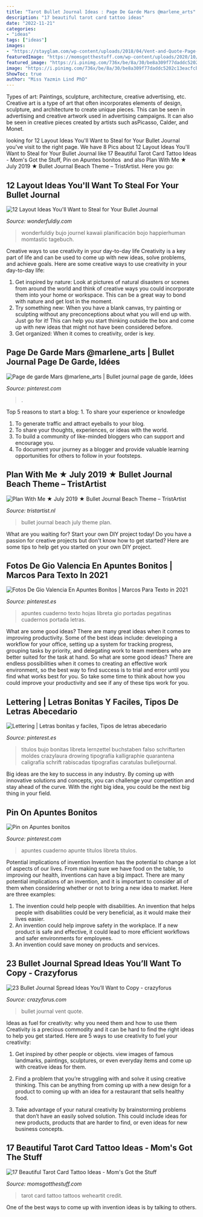 ```yaml
---
title: "Tarot Bullet Journal Ideas : Page De Garde Mars @marlene_arts"
description: "17 beautiful tarot card tattoo ideas"
date: "2022-11-21"
categories:
- "ideas"
tags: ["ideas"]
images:
- "https://stayglam.com/wp-content/uploads/2018/04/Vent-and-Quote-Page-Ideas.jpg"
featuredImage: "https://momsgotthestuff.com/wp-content/uploads/2020/10/tarot-card-tattoos-5.jpg"
featured_image: "https://i.pinimg.com/736x/be/8a/30/be8a309f77daddc5202c13eacfcbd708.jpg"
image: "https://i.pinimg.com/736x/be/8a/30/be8a309f77daddc5202c13eacfcbd708.jpg"
ShowToc: true
author: "Miss Yazmin Lind PhD"
---
```



Types of art: Paintings, sculpture, architecture, creative advertising, etc.
Creative art is a type of art that often incorporates elements of design, sculpture, and architecture to create unique pieces. This can be seen in advertising and creative artwork used in advertising campaigns. It can also be seen in creative pieces created by artists such asPicasso, Calder, and Monet.

	

		
looking for 12 Layout Ideas You&#039;ll Want to Steal for Your Bullet Journal you've visit to the right page. We have 8 Pics about 12 Layout Ideas You&#039;ll Want to Steal for Your Bullet Journal like 17 Beautiful Tarot Card Tattoo Ideas - Mom&#039;s Got the Stuff, Pin on Apuntes bonitos ️ and also Plan With Me ★ July 2019 ★ Bullet Journal Beach Theme – TristArtist. Here you go:
		
    
## 12 Layout Ideas You&#039;ll Want To Steal For Your Bullet Journal

<img loading=lazy src="https://cdn.wonderfuldiy.com/wp-content/uploads/2016/06/bullet-journal-key.jpg" onerror="this.onerror=null;this.src='https://tse2.mm.bing.net/th?id=OIP.suIO10coGTvpFA9Yolli2gHaJw&amp;pid=15.1';" alt="12 Layout Ideas You&#039;ll Want to Steal for Your Bullet Journal">

_Source: wonderfuldiy.com_

>wonderfuldiy bujo journel kawaii planificación bojo happierhuman momtastic tagebuch. 

	

Creative ways to use creativity in your day-to-day life
Creativity is a key part of life and can be used to come up with new ideas, solve problems, and achieve goals. Here are some creative ways to use creativity in your day-to-day life:
1. Get inspired by nature: Look at pictures of natural disasters or scenes from around the world and think of creative ways you could incorporate them into your home or workspace. This can be a great way to bond with nature and get lost in the moment.
2. Try something new: When you have a blank canvas, try painting or sculpting without any preconceptions about what you will end up with. Just go for it! This can help you start thinking outside the box and come up with new ideas that might not have been considered before.
3. Get organized: When it comes to creativity, order is key.

    
## Page De Garde Mars @marlene_arts | Bullet Journal Page De Garde, Idées

<img loading=lazy src="https://i.pinimg.com/736x/bf/bb/63/bfbb639b1cd4118eda05f4cb56632ced.jpg" onerror="this.onerror=null;this.src='https://tse3.mm.bing.net/th?id=OIP.AVeS-B7N194NxllvHqPT-gHaNK&amp;pid=15.1';" alt="Page de garde Mars @marlene_arts | Bullet journal page de garde, Idées">

_Source: pinterest.com_

>. 

	

Top 5 reasons to start a blog: 1. To share your experience or knowledge
1. To generate traffic and attract eyeballs to your blog. 
2. To share your thoughts, experiences, or ideas with the world. 
3. To build a community of like-minded bloggers who can support and encourage you. 
4. To document your journey as a blogger and provide valuable learning opportunities for others to follow in your footsteps. 

    
## Plan With Me ★ July 2019 ★ Bullet Journal Beach Theme – TristArtist

<img loading=lazy src="http://tristartist.nl/wp-content/uploads/2019/06/bullet-journal-beach-sailor-july-2019-06-1440x1043.jpg" onerror="this.onerror=null;this.src='https://tse1.mm.bing.net/th?id=OIP.ApleLKTidSfgZVAEhXZ1kAHaFX&amp;pid=15.1';" alt="Plan With Me ★ July 2019 ★ Bullet Journal Beach Theme – TristArtist">

_Source: tristartist.nl_

>bullet journal beach july theme plan. 

	

What are you waiting for? Start your own DIY project today!
Do you have a passion for creative projects but don't know how to get started? Here are some tips to help get you started on your own DIY project.

    
## Fotos De Gio Valencia En Apuntes Bonitos | Marcos Para Texto In 2021

<img loading=lazy src="https://i.pinimg.com/736x/21/b8/7b/21b87b835d14b49ecf158d3d09f0d7c3.jpg" onerror="this.onerror=null;this.src='https://tse4.mm.bing.net/th?id=OIP.xc5lu5eADrid-l5u_ID90QAAAA&amp;pid=15.1';" alt="Fotos De Gio Valencia En Apuntes Bonitos | Marcos Para Texto in 2021">

_Source: pinterest.es_

>apuntes cuaderno texto hojas libreta gio portadas pegatinas cuadernos portada letras. 

	

What are some good ideas?
There are many great ideas when it comes to improving productivity. Some of the best ideas include: developing a workflow for your office, setting up a system for tracking progress, grouping tasks by priority, and delegating work to team members who are better suited for the task at hand. So what are some good ideas? There are endless possibilities when it comes to creating an effective work environment, so the best way to find success is to trial and error until you find what works best for you. So take some time to think about how you could improve your productivity and see if any of these tips work for you.

    
## Lettering | Letras Bonitas Y Faciles, Tipos De Letras Abecedario

<img loading=lazy src="https://i.pinimg.com/736x/be/8a/30/be8a309f77daddc5202c13eacfcbd708.jpg" onerror="this.onerror=null;this.src='https://tse1.mm.bing.net/th?id=OIP.AdRyOBOP-V4khFu_KOZq_wHaLH&amp;pid=15.1';" alt="Lettering | Letras bonitas y faciles, Tipos de letras abecedario">

_Source: pinterest.es_

>titulos bujo bonitas libreta lernzettel buchstaben falso schriftarten moldes crazylaura drowing tipografía kalligraphie quarantena caligrafía schrift rabiscadas tipografias caratulas bulletjournal. 

	

Big ideas are the key to success in any industry. By coming up with innovative solutions and concepts, you can challenge your competition and stay ahead of the curve. With the right big idea, you could be the next big thing in your field.

    
## Pin On Apuntes Bonitos ️

<img loading=lazy src="https://i.pinimg.com/736x/ee/0f/d3/ee0fd3684ec71ee89a4fdcc112a825e1.jpg" onerror="this.onerror=null;this.src='https://tse2.mm.bing.net/th?id=OIP.7F2Ce26X8DBXkRDJ2GUVVgHaHW&amp;pid=15.1';" alt="Pin on Apuntes bonitos ️">

_Source: pinterest.com_

>apuntes cuaderno apunte titulos libreta títulos. 

	

Potential implications of invention
Invention has the potential to change a lot of aspects of our lives. From making sure we have food on the table, to improving our health, inventions can have a big impact. There are many potential implications of an invention, and it is important to consider all of them when considering whether or not to bring a new idea to market. Here are three examples: 
1. The invention could help people with disabilities. An invention that helps people with disabilities could be very beneficial, as it would make their lives easier. 
2. An invention could help improve safety in the workplace. If a new product is safe and effective, it could lead to more efficient workflows and safer environments for employees. 
3. An invention could save money on products and services.

    
## 23 Bullet Journal Spread Ideas You’ll Want To Copy - Crazyforus

<img loading=lazy src="https://stayglam.com/wp-content/uploads/2018/04/Vent-and-Quote-Page-Ideas.jpg" onerror="this.onerror=null;this.src='https://tse1.mm.bing.net/th?id=OIP.2T7bDtXvqBkDmDYKKqyg9gHaHa&amp;pid=15.1';" alt="23 Bullet Journal Spread Ideas You’ll Want to Copy - crazyforus">

_Source: crazyforus.com_

>bullet journal vent quote. 

	

Ideas as fuel for creativity: why you need them and how to use them
Creativity is a precious commodity and it can be hard to find the right ideas to help you get started. Here are 5 ways to use creativity to fuel your creativity:
1. Get inspired by other people or objects. view images of famous landmarks, paintings, sculptures, or even everyday items and come up with creative ideas for them.

2. Find a problem that you’re struggling with and solve it using creative thinking. This can be anything from coming up with a new design for a product to coming up with an idea for a restaurant that sells healthy food.

3. Take advantage of your natural creativity by brainstorming problems that don’t have an easily solved solution. This could include ideas for new products, products that are harder to find, or even ideas for new business concepts.


    
## 17 Beautiful Tarot Card Tattoo Ideas - Mom&#039;s Got The Stuff

<img loading=lazy src="https://momsgotthestuff.com/wp-content/uploads/2020/10/tarot-card-tattoos-5.jpg" onerror="this.onerror=null;this.src='https://tse4.mm.bing.net/th?id=OIP.Ik6SHKEwZIhFm3mIDXQW-gHaGq&amp;pid=15.1';" alt="17 Beautiful Tarot Card Tattoo Ideas - Mom&#039;s Got the Stuff">

_Source: momsgotthestuff.com_

>tarot card tattoo tattoos weheartit credit. 

	

One of the best ways to come up with invention ideas is by talking to others.

